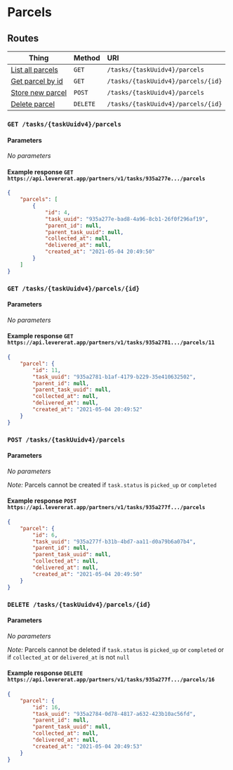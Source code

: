 # Parcels

## <a id="routes"></a> Routes

| Thing                      | Method   | URI                                |
| -------------------------- | :------- | :--------------------------------- |
| [List all parcels](#index) | `GET`    | `/tasks/{taskUuidv4}/parcels`      |
| [Get parcel by id](#show)  | `GET`    | `/tasks/{taskUuidv4}/parcels/{id}` |
| [Store new parcel](#store) | `POST`   | `/tasks/{taskUuidv4}/parcels`      |
| [Delete parcel](#put)      | `DELETE` | `/tasks/{taskUuidv4}/parcels/{id}` |

### <a id="index"></a> `GET /tasks/{taskUuidv4}/parcels` 

#### Parameters

_No parameters_

#### Example response `GET https://api.levererat.app/partners/v1/tasks/935a277e.../parcels`

```json
{
    "parcels": [
        {
            "id": 4,
            "task_uuid": "935a277e-bad8-4a96-8cb1-26f0f296af19",
            "parent_id": null,
            "parent_task_uuid": null,
            "collected_at": null,
            "delivered_at": null,
            "created_at": "2021-05-04 20:49:50"
        }
    ]
}
```

### <a id="show"></a> `GET /tasks/{taskUuidv4}/parcels/{id}` 

#### Parameters

_No parameters_

#### Example response `GET https://api.levererat.app/partners/v1/tasks/935a2781.../parcels/11`

```json
{
    "parcel": {
        "id": 11,
        "task_uuid": "935a2781-b1af-4179-b229-35e410632502",
        "parent_id": null,
        "parent_task_uuid": null,
        "collected_at": null,
        "delivered_at": null,
        "created_at": "2021-05-04 20:49:52"
    }
}
```

### <a id="store"></a> `POST /tasks/{taskUuidv4}/parcels` 

#### Parameters

_No parameters_

_Note:_ Parcels cannot be created if `task.status` is  `picked_up` or `completed`

#### Example response `POST https://api.levererat.app/partners/v1/tasks/935a277f.../parcels`

```json
{
    "parcel": {
        "id": 6,
        "task_uuid": "935a277f-b31b-4bd7-aa11-d0a79b6a07b4",
        "parent_id": null,
        "parent_task_uuid": null,
        "collected_at": null,
        "delivered_at": null,
        "created_at": "2021-05-04 20:49:50"
    }
}
```

### <a id="store"></a> `DELETE /tasks/{taskUuidv4}/parcels/{id}` 

#### Parameters

_No parameters_

_Note:_ Parcels cannot be deleted if `task.status` is  `picked_up` or `completed` or if `collected_at` or `delivered_at` is not `null`

#### Example response `DELETE https://api.levererat.app/partners/v1/tasks/935a277f.../parcels/16`

```json
{
    "parcel": {
        "id": 16,
        "task_uuid": "935a2784-0d78-4817-a632-423b10ac56fd",
        "parent_id": null,
        "parent_task_uuid": null,
        "collected_at": null,
        "delivered_at": null,
        "created_at": "2021-05-04 20:49:53"
    }
}
```

